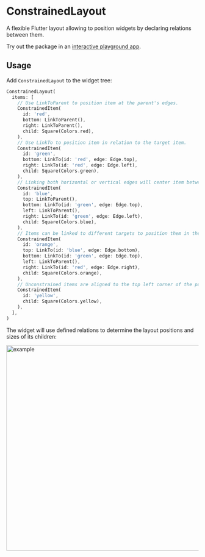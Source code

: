 # ConstrainedLayout

A flexible Flutter layout allowing to position widgets by declaring relations between them.

Try out the package in an [interactive playground app](https://tomwyr.github.io/constrained-layout/).

## Usage

Add `ConstrainedLayout` to the widget tree:

```dart
ConstrainedLayout(
  items: [
    // Use LinkToParent to position item at the parent's edges.
    ConstrainedItem(
      id: 'red',
      bottom: LinkToParent(),
      right: LinkToParent(),
      child: Square(Colors.red),
    ),
    // Use LinkTo to position item in relation to the target item.
    ConstrainedItem(
      id: 'green',
      bottom: LinkTo(id: 'red', edge: Edge.top),
      right: LinkTo(id: 'red', edge: Edge.left),
      child: Square(Colors.green),
    ),
    // Linking both horizontal or vertical edges will center item between target edges.
    ConstrainedItem(
      id: 'blue',
      top: LinkToParent(),
      bottom: LinkTo(id: 'green', edge: Edge.top),
      left: LinkToParent(),
      right: LinkTo(id: 'green', edge: Edge.left),
      child: Square(Colors.blue),
    ),
    // Items can be linked to different targets to position them in the desired way.
    ConstrainedItem(
      id: 'orange',
      top: LinkTo(id: 'blue', edge: Edge.bottom),
      bottom: LinkTo(id: 'green', edge: Edge.top),
      left: LinkToParent(),
      right: LinkTo(id: 'red', edge: Edge.right),
      child: Square(Colors.orange),
    ),
    // Unconstrained items are aligned to the top left corner of the parent.
    ConstrainedItem(
      id: 'yellow',
      child: Square(Colors.yellow),
    ),
  ],
)
```

The widget will use defined relations to determine the layout positions and sizes of its children:

<img width="539" alt="example" src="https://github.com/user-attachments/assets/22978362-9844-46cf-8df1-9c3585693a65">
